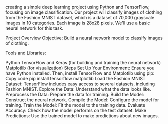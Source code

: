 creating a simple deep learning project using Python and TensorFlow, focusing on image classification. Our project will classify images of clothing from the Fashion MNIST dataset, which is a dataset of 70,000 grayscale images in 10 categories. Each image is 28x28 pixels. We'll use a basic neural network for this task.

Project Overview
Objective: Build a neural network model to classify images of clothing.

Tools and Libraries:

Python
TensorFlow and Keras (for building and training the neural network)
Matplotlib (for visualization)
Steps
Set Up Your Environment: Ensure you have Python installed. Then, install TensorFlow and Matplotlib using pip:
Copy code
pip install tensorflow matplotlib
Load the Fashion MNIST Dataset: TensorFlow includes easy access to several datasets, including Fashion MNIST.
Explore the Data: Understand what the data looks like.
Preprocess the Data: Prepare the data for training.
Build the Model: Construct the neural network.
Compile the Model: Configure the model for training.
Train the Model: Fit the model to the training data.
Evaluate Accuracy: Check how the model performs on the test dataset.
Make Predictions: Use the trained model to make predictions about new images.
